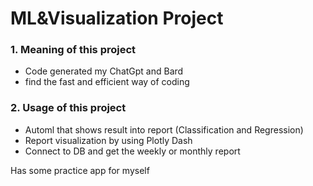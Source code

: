 # ML&Visualization Project
### 1. Meaning of this project
- Code generated my ChatGpt and Bard
- find the fast and efficient way of coding
### 2. Usage of this project
- Automl that shows result into report (Classification and Regression)
- Report visualization by using Plotly Dash
- Connect to DB and get the weekly or monthly report

Has some practice app for myself

